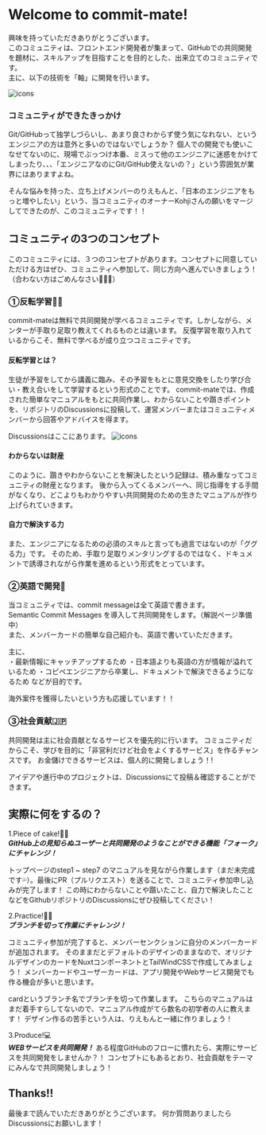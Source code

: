 # Welcome to commit-mate!

興味を持っていただきありがとうございます。  
このコミュニティは、フロントエンド開発者が集まって、GitHubでの共同開発を題材に、スキルアップを目指すことを目的とした、出来立てのコミュニティです。  
主に、以下の技術を「軸」に開発を行います。

![icons](https://user-images.githubusercontent.com/85418440/175229819-54046690-aef4-4632-b405-3c7d68e8862b.png)

### コミュニティができたきっかけ

Git/GitHubって独学しづらいし、あまり良さわからず使う気になれない、というエンジニアの方は意外と多いのではないでしょうか？
個人での開発でも使いこなせてないのに、現場でぶっつけ本番、ミスって他のエンジニアに迷惑をかけてしまったり、、、「エンジニアなのにGit/GitHub使えないの？」という雰囲気が業界にはありますよね。

そんな悩みを持った、立ち上げメンバーのりえもんと、「日本のエンジニアをもっと増やしたい」という、当コミュニティのオーナーKohjiさんの願いをマージしてできたのが、このコミュニティです！！

## コミュニティの3つのコンセプト
このコミュニティには、３つのコンセプトがあります。コンセプトに同意していただける方はぜひ、コミュニティへ参加して、同じ方向へ進んでいきましょう！（合わない方はごめんなさい🙇‍♀🥺）

### ①反転学習🙋‍♀️
commit-mateは無料で共同開発が学べるコミュニティです。しかしながら、メンターが手取り足取り教えてくれるものとは違います。
反復学習を取り入れているからこそ、無料で学べるが成り立つコミュニティです。

#### 反転学習とは？
生徒が予習をしてから講義に臨み、その予習をもとに意見交換をしたり学び合い・教え合いをして学習するという形式のことです。
commit-mateでは、作成された簡単なマニュアルをもとに共同作業し、わからないことや躓きポイントを、リポジトリのDiscussionsに投稿して、運営メンバーまたはコミュニティメンバーから回答やアドバイスを得ます。

Discussionsはここにあります。
![icons](https://user-images.githubusercontent.com/85418440/175239419-b1347d45-a9ae-414f-a57c-0a821bc4cf23.png)

#### わからないは財産
このように、躓きやわからないことを解決したという記録は、積み重なってコミュニティの財産となります。
後から入ってくるメンバーへ、同じ指導をする手間がなくなり、どこよりもわかりやすい共同開発のための生きたマニュアルが作り上げられていきます。

#### 自力で解決する力
また、エンジニアになるための必須のスキルと言っても過言ではないのが「ググる力」です。
そのため、手取り足取りメンタリングするのではなく、ドキュメントで誘導されながら作業を進めるという形式をとっています。

### ②英語で開発🗽
当コミュニティでは、commit messageは全て英語で書きます。  
Semantic Commit Messages を導入して共同開発をします。（解説ページ準備中）  
また、メンバーカードの簡単な自己紹介も、英語で書いていただきます。

主に、  
・最新情報にキャッチアップするため
・日本語よりも英語の方が情報が溢れているため
・コピペエンジニアから卒業し、ドキュメントで解決できるようになるため
などが目的です。

海外案件を獲得したいという方も応援しています！！

### ③社会貢献🇯🇵
共同開発は主に社会貢献となるサービスを優先的に行います。
コミュニティだからこそ、学びを目的に「非営利だけど社会をよくするサービス」を作るチャンスです。
お金儲けできるサービスは、個人的に開発しましょう！!

アイデアや進行中のプロジェクトは、Discussionsにて投稿＆確認することができます。

## 実際に何をするの？

1.Piece of cake!🍰🍴  
***GitHub上の見知らぬユーザーと共同開発のようなことができる機能「フォーク」にチャレンジ！***

トップページのstep1 ~ step7 のマニュアルを見ながら作業します（まだ未完成です💦）。最後にPR（プルリクエスト）を送ることで、コミュニティ参加申し込みが完了します！
この時にわからないことや躓いたこと、自力で解決したことなどをGithubリポジトリのDiscussionsにぜひ投稿してください！

2.Practice!🌿🌲  
***ブランチを切って作業にチャレンジ！***

コミュニティ参加が完了すると、メンバーセンクションに自分のメンバーカードが追加されます。
そのままだとデフォルトのデザインのままなので、オリジナルデザインのカードをNuxtコンポーネントとTailWindCSSで作成してみましょう！
メンバーカードやユーザーカードは、アプリ開発やWebサービス開発でも作る機会が多いと思います。

cardというブランチ名でブランチを切って作業します。
こちらのマニュアルはまだ着手すらしてないので、マニュアル作成がてら数名の初学者の人に教えます！
デザイン作るの苦手という人は、りえもんと一緒に作りましょう！

3.Produce!💻  
***WEBサービスを共同開発！***
ある程度GitHubのフローに慣れたら、実際にサービスを共同開発をしませんか？！
コンセプトにもあるとおり、社会貢献をテーマにみんなで共同開発しましょう！

## Thanks!!
最後まで読んでいただきありがとうございます。
何か質問ありましたらDiscussionsにお願いします！
